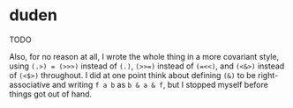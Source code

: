 # duden

TODO

Also, for no reason at all, I wrote the whole thing in a more covariant style,
using `(.>) = (>>>)` instead of `(.)`, `(>>=)` instead of `(=<<)`, and `(<&>)`
instead of `(<$>)` throughout.  I did at one point think about defining `(&)` to
be right-associative and writing `f a b` as `b & a & f`, but I stopped myself
before things got out of hand.
